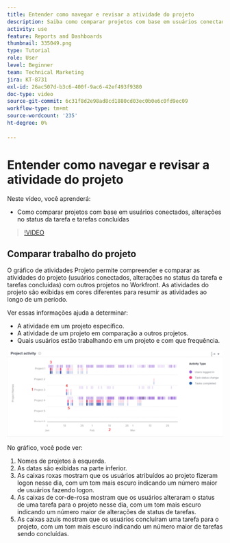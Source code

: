 ```yaml
---
title: Entender como navegar e revisar a atividade do projeto
description: Saiba como comparar projetos com base em usuários conectados, alterações de status de tarefa e tarefas concluídas em [!UICONTROL Analítica aprimorada].
activity: use
feature: Reports and Dashboards
thumbnail: 335049.png
type: Tutorial
role: User
level: Beginner
team: Technical Marketing
jira: KT-8731
exl-id: 26ac507d-b3c6-400f-9ac6-42ef493f9380
doc-type: video
source-git-commit: 6c31f8d2e98ad8cd1880cd03ec0b0e6c0fd9ec09
workflow-type: tm+mt
source-wordcount: '235'
ht-degree: 0%

---
```


# Entender como navegar e revisar a atividade do projeto

Neste vídeo, você aprenderá:

* Como comparar projetos com base em usuários conectados, alterações no status da tarefa e tarefas concluídas

>[!VIDEO](https://video.tv.adobe.com/v/335049/?quality=12&learn=on)

## Comparar trabalho do projeto

O gráfico de atividades Projeto permite compreender e comparar as atividades do projeto (usuários conectados, alterações no status da tarefa e tarefas concluídas) com outros projetos no Workfront. As atividades do projeto são exibidas em cores diferentes para resumir as atividades ao longo de um período.

Ver essas informações ajuda a determinar:

* A atividade em um projeto específico.
* A atividade de um projeto em comparação a outros projetos.
* Quais usuários estão trabalhando em um projeto e com que frequência.

![Uma imagem que mostra a atividade do projeto com números em áreas descritas nos marcadores abaixo](assets/section-2-5.png)

No gráfico, você pode ver:

1. Nomes de projetos à esquerda.
1. As datas são exibidas na parte inferior.
1. As caixas roxas mostram que os usuários atribuídos ao projeto fizeram logon nesse dia, com um tom mais escuro indicando um número maior de usuários fazendo logon.
1. As caixas de cor-de-rosa mostram que os usuários alteraram o status de uma tarefa para o projeto nesse dia, com um tom mais escuro indicando um número maior de alterações de status de tarefas.
1. As caixas azuis mostram que os usuários concluíram uma tarefa para o projeto, com um tom mais escuro indicando um número maior de tarefas sendo concluídas.
